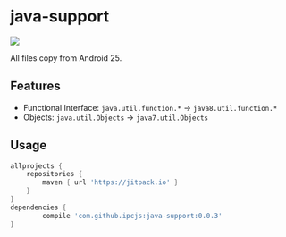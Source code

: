 # java-support

[![](https://jitpack.io/v/ipcjs/java-support.svg)](https://jitpack.io/#ipcjs/java-support)

All files copy from Android 25.

## Features

- Functional Interface: `java.util.function.*` -> `java8.util.function.*`
- Objects: `java.util.Objects` -> `java7.util.Objects`

## Usage

```groovy
allprojects {
	repositories {
		maven { url 'https://jitpack.io' }
	}
}
dependencies {
        compile 'com.github.ipcjs:java-support:0.0.3'
}
```
